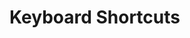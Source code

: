 # Keyboard Shortcuts

<script>

function renderShortCut(shortcut, description) {
  return <tr>
    <td style="font-weight: bold">{shortcut}</td>
    <td>{description}</td>
  </tr>;
}

async function extractShortCuts(url) {
  const content = await fetch(url).then(r => r.text());
  return <table>{...
    content.split("\n")
      .filter(ea => ea.match(/#KeyboardShortcut/))
      .map(ea => {
        const line = ea.replace(/.*#KeyboardShortcut /,"");
        const separatorIndex = line.indexOf(' ');
        const shortcut = line.substr(0, separatorIndex);
        const description = line.substr(separatorIndex + 1);
        return renderShortCut(shortcut, description)
      })
  }</table>;
}

async function listShortCuts(title, path) {
  return <div>
    <h2>{title}</h2>
    {await extractShortCuts(lively4url + path)}
  </div>;
}

(async () => {
const result = <div>
  {await listShortCuts('Global Shortcuts', '/src/client/keys.js')}
  {await listShortCuts('Reserved Shortcuts', '/src/client/reserved-shortcuts.js')}
  {await listShortCuts('Code Container', '/src/components/tools/lively-container.js')}
  {await listShortCuts('Code Mirror Shortcuts', '/src/components/widgets/lively-code-mirror.js')}
  {await listShortCuts('Code Mirror Modes', '/src/components/widgets/lively-code-mirror-modes.js')}
  <h1>Module Specific Shortcuts</h1>
  {await listShortCuts('Vivide Step Editor Shortcuts', '/src/client/vivide/components/vivide-step-editor.js')}
  {await listShortCuts('Vivide Text Widget Shortcuts', '/src/client/vivide/components/vivide-text-widget.js')}
  {await listShortCuts('Expose Shortcuts', '/src/client/expose.js')}
  {await listShortCuts('Graffle Shortcuts', '/src/client/graffle.js')}
</div>;
  return result
})()

</script>